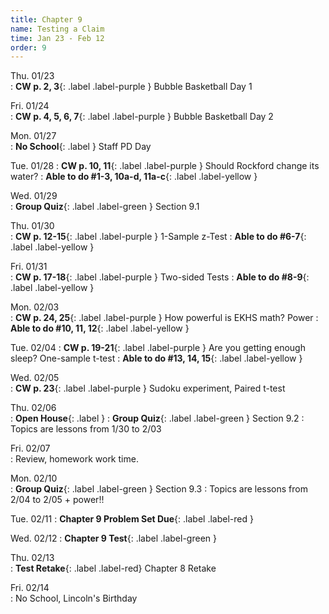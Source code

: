 ```yaml
---
title: Chapter 9
name: Testing a Claim
time: Jan 23 - Feb 12
order: 9
---
```


<!-- : **Standard 2.1**{: .label .label-yellow }
: **CW pp. 3, 4**{: .label .label-purple }
: **Group Quiz**{: .label .label-green } Section 2.1
: **Test Retake**{: .label .label-red} Chapter 4 Retake
: **No School**{: .label } Staff PD Day
: Practice
: **Chapter 2 Test**{: .label .label-green }
: **Chapter 2 Retake on Wed, 10/18**{: .label .label-red } -->


Thu. 01/23	
: **CW p. 2, 3**{: .label .label-purple } Bubble Basketball Day 1

Fri. 01/24	
: **CW p. 4, 5, 6, 7**{: .label .label-purple } Bubble Basketball Day 2
	
	
Mon. 01/27	
: **No School**{: .label } Staff PD Day

Tue. 01/28
: **CW p. 10, 11**{: .label .label-purple } Should Rockford change its water?
: **Able to do #1-3, 10a-d, 11a-c**{: .label .label-yellow }

Wed. 01/29	
: **Group Quiz**{: .label .label-green } Section 9.1

Thu. 01/30	
: **CW p. 12-15**{: .label .label-purple } 1-Sample z-Test
: **Able to do #6-7**{: .label .label-yellow }

Fri. 01/31	
: **CW p. 17-18**{: .label .label-purple } Two-sided Tests
: **Able to do #8-9**{: .label .label-yellow }
	
Mon. 02/03	
: **CW p. 24, 25**{: .label .label-purple } How powerful is EKHS math? Power
: **Able to do #10, 11, 12**{: .label .label-yellow }

Tue. 02/04
: **CW p. 19-21**{: .label .label-purple } Are you getting enough sleep? One-sample t-test
: **Able to do #13, 14, 15**{: .label .label-yellow }

Wed. 02/05	
: **CW p. 23**{: .label .label-purple } Sudoku experiment, Paired t-test

Thu. 02/06	
: **Open House**{: .label }
: **Group Quiz**{: .label .label-green } Section 9.2
: Topics are lessons from 1/30 to 2/03

Fri. 02/07	
: Review, homework work time.
	
Mon. 02/10	
: **Group Quiz**{: .label .label-green } Section 9.3
: Topics are lessons from 2/04 to 2/05 + power!!

Tue. 02/11
: **Chapter 9 Problem Set Due**{: .label .label-red } 

Wed. 02/12
: **Chapter 9 Test**{: .label .label-green }

Thu. 02/13	
: **Test Retake**{: .label .label-red} Chapter 8 Retake

Fri. 02/14	
: No School, Lincoln's Birthday
	